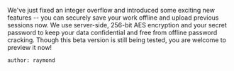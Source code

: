 We've just fixed an integer overflow and introduced some exciting new features -- you can securely save your work offline and upload previous sessions now. We use server-side, 256-bit AES encryption and your secret password to keep your data confidential and free from offline password cracking. Though this beta version is still being tested, you are welcome to preview it now!

    author: raymond
